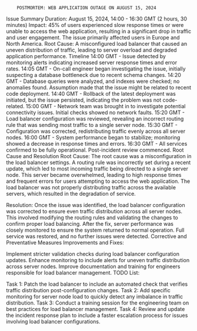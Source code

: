 	    POSTMORTEM: WEB APPLICATION OUTAGE ON AUGUST 15, 2024
Issue Summary
Duration: August 15, 2024, 14:00 - 16:30 GMT (2 hours, 30 minutes)
Impact: 45% of users experienced slow response times or were unable to access the web application, resulting in a significant drop in traffic and user engagement. The 
issue primarily affected users in Europe and North America.
Root Cause: A misconfigured load balancer that caused an uneven distribution of traffic, leading to server overload and degraded application performance.
Timeline
14:00 GMT - Issue detected by monitoring alerts indicating increased server response times and error rates.
14:05 GMT - On-call engineer began investigating the issue, initially suspecting a database bottleneck due to recent schema changes.
14:20 GMT - Database queries were analyzed, and indexes were checked; no anomalies found. Assumption made that the issue might be related to recent code deployment.
14:40 GMT - Rollback of the latest deployment was initiated, but the issue persisted, indicating the problem was not code-related.
15:00 GMT - Network team was brought in to investigate potential connectivity issues. Initial checks showed no network faults.
15:20 GMT - Load balancer configuration was reviewed, revealing an incorrect routing rule that was sending most traffic to a single server node.
15:30 GMT - Configuration was corrected, redistributing traffic evenly across all server nodes.
16:00 GMT - System performance began to stabilize; monitoring showed a decrease in response times and errors.
16:30 GMT - All services confirmed to be fully operational. Post-incident review commenced.
Root Cause and Resolution
Root Cause:
The root cause was a misconfiguration in the load balancer settings. A routing rule was incorrectly set during a recent update, which led to most incoming traffic being directed to a single server node. This server became overwhelmed, leading to high response times and frequent errors for users attempting to access the web application. The load balancer was not properly distributing traffic across the available servers, which resulted in the degradation of service.

Resolution:
Once the issue was identified, the load balancer configuration was corrected to ensure even traffic distribution across all server nodes. This involved modifying the routing rules and validating the changes to confirm proper load balancing. After the fix, server performance was closely monitored to ensure the system returned to normal operation. Full service was restored, and no further issues were detected.
Corrective and Preventative Measures
Improvements and Fixes:

Implement stricter validation checks during load balancer configuration updates.
Enhance monitoring to include alerts for uneven traffic distribution across server nodes.
Improve documentation and training for engineers responsible for load balancer management.
TODO List:

Task 1: Patch the load balancer to include an automated check that verifies traffic distribution post-configuration changes.
Task 2: Add specific monitoring for server node load to quickly detect any imbalance in traffic distribution.
Task 3: Conduct a training session for the engineering team on best practices for load balancer management.
Task 4: Review and update the incident response plan to include a faster escalation process for issues involving load balancer configurations.
